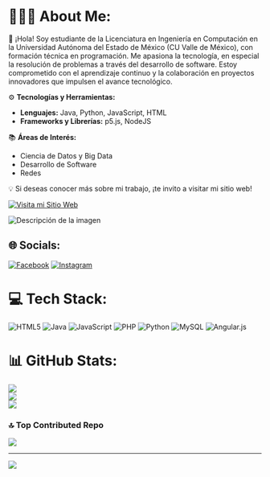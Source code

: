# 🧑🏻‍💻 About Me:
👋 ¡Hola! Soy estudiante de la Licenciatura en Ingeniería en Computación en la Universidad Autónoma del Estado de México (CU Valle de México), con formación técnica en programación. Me apasiona la tecnología, en especial la resolución de problemas a través del desarrollo de software. Estoy comprometido con el aprendizaje continuo y la colaboración en proyectos innovadores que impulsen el avance tecnológico.

⚙️ **Tecnologías y Herramientas:**
- **Lenguajes:** Java, Python, JavaScript, HTML
- **Frameworks y Librerías:** p5.js, NodeJS

📚 **Áreas de Interés:**
- Ciencia de Datos y Big Data
- Desarrollo de Software
- Redes

💡 Si deseas conocer más sobre mi trabajo, ¡te invito a visitar mi sitio web!

[![Visita mi Sitio Web](https://img.shields.io/badge/Sitio_Web-Visítame-brightgreen?style=for-the-badge)](https://icozaaidortauaemexxmxx.on.drv.tw/sitio%20web/Pagina%20web/#)

<img src="https://designerapp.officeapps.live.com/designerapp/document.ashx?path=/65b0028c-c1ad-4d7a-8828-628c9cb2cbf0/DallEGeneratedImages/dalle-1c571145-a627-45c1-9ff4-450db18997750251675931208207394400.jpg&dcHint=WestUS2&fileToken=5ca16b6e-a1a1-4d8b-b702-fd0b5dae012d" alt="Descripción de la imagen" style="width: auto; height: auto;">

## 🌐 Socials:
[![Facebook](https://img.shields.io/badge/Facebook-%231877F2.svg?logo=Facebook&logoColor=white)](https://www.facebook.com/zaax.bo/) [![Instagram](https://img.shields.io/badge/Instagram-%23E4405F.svg?logo=Instagram&logoColor=white)](https://instagram.com/https://www.instagram.com/zax.bo/?hl=es) 

# 💻 Tech Stack:
![HTML5](https://img.shields.io/badge/html5-%23E34F26.svg?style=for-the-badge&logo=html5&logoColor=white) ![Java](https://img.shields.io/badge/java-%23ED8B00.svg?style=for-the-badge&logo=openjdk&logoColor=white) ![JavaScript](https://img.shields.io/badge/javascript-%23323330.svg?style=for-the-badge&logo=javascript&logoColor=%23F7DF1E) ![PHP](https://img.shields.io/badge/php-%23777BB4.svg?style=for-the-badge&logo=php&logoColor=white) ![Python](https://img.shields.io/badge/python-3670A0?style=for-the-badge&logo=python&logoColor=ffdd54) ![MySQL](https://img.shields.io/badge/mysql-4479A1.svg?style=for-the-badge&logo=mysql&logoColor=white) ![Angular.js](https://img.shields.io/badge/angular.js-%23E23237.svg?style=for-the-badge&logo=angularjs&logoColor=white)
# 📊 GitHub Stats:
![](https://github-readme-stats.vercel.app/api?username=ZaaidOrta&theme=tokyonight&hide_border=false&include_all_commits=true&count_private=true)<br/>
![](https://github-readme-streak-stats.herokuapp.com/?user=ZaaidOrta&theme=tokyonight&hide_border=false)<br/>
![](https://github-readme-stats.vercel.app/api/top-langs/?username=ZaaidOrta&theme=tokyonight&hide_border=false&include_all_commits=true&count_private=true&layout=compact)

### 🔝 Top Contributed Repo
![](https://github-contributor-stats.vercel.app/api?username=ZaaidOrta&limit=5&theme=tokyonight&combine_all_yearly_contributions=true)

---
[![](https://visitcount.itsvg.in/api?id=ZaaidOrta&icon=6&color=0)](https://visitcount.itsvg.in)

<!-- Proudly created with GPRM ( https://gprm.itsvg.in ) -->
